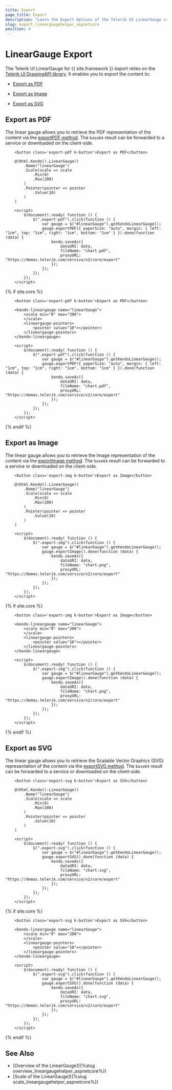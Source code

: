 ```yaml
---
title: Export
page_title: Export
description: "Learn the Export Options of the Telerik UI LinearGauge component for {{ site.framework }}."
slug: export_lineargaugehelper_aspnetcore
position: 4
---
```


# LinearGauge Export

The Telerik UI LinearGauge for {{ site.framework }} export relies on the [Telerik UI DrawingAPI library](https://docs.telerik.com/kendo-ui/framework/drawing/dom-elements/overview). It enables you to export the content to:

* [Export as PDF](#export-as-pdf)

* [Export as Image](#export-as-image)

* [Export as SVG](#export-as-svg)

## Export as PDF

The linear gauge allows you to retrieve the PDF representation of the content via the [exportPDF method](https://docs.telerik.com/kendo-ui/api/javascript/dataviz/ui/lineargauge/methods/exportpdf). The `base64` result can be forwarded to a service or downloaded on the client-side.

```HtmlHelper
    <button class='export-pdf k-button'>Export as PDF</button>

    @(Html.Kendo().LinearGauge()
        .Name("linearGauge")
        .Scale(scale => scale
            .Min(0) 
            .Max(200)
        )
        .Pointer(pointer => pointer
            .Value(10)
        )
    )

    <script>
        $(document).ready( function () {
            $(".export-pdf").click(function () {
                var gauge = $("#linearGauge").getKendoLinearGauge();
                gauge.exportPDF({ paperSize: "auto", margin: { left: "1cm", top: "1cm", right: "1cm", bottom: "1cm" } }).done(function (data) {
                    kendo.saveAs({
                        dataURI: data,
                        fileName: "chart.pdf",
                        proxyURL: "https://demos.telerik.com/service/v2/core/export"
                    });
                });
            });
        });
    </script>
```
{% if site.core %}
```TagHelper
    <button class='export-pdf k-button'>Export as PDF</button>
    
    <kendo-lineargauge name="linearGauge">
        <scale min="0" max="200">
        </scale>
        <lineargauge-pointers>
            <pointer value="10"></pointer>
        </lineargauge-pointers>
    </kendo-lineargauge>

    <script>
        $(document).ready( function () {
            $(".export-pdf").click(function () {
                var gauge = $("#linearGauge").getKendoLinearGauge();
                gauge.exportPDF({ paperSize: "auto", margin: { left: "1cm", top: "1cm", right: "1cm", bottom: "1cm" } }).done(function (data) {
                    kendo.saveAs({
                        dataURI: data,
                        fileName: "chart.pdf",
                        proxyURL: "https://demos.telerik.com/service/v2/core/export"
                    });
                });
            });
        });
    </script>
```
{% endif %}

## Export as Image

The linear gauge allows you to retrieve the Image representation of the content via the [exportImage method](https://docs.telerik.com/kendo-ui/api/javascript/dataviz/ui/lineargauge/methods/exportimage). The `base64` result can be forwarded to a service or downloaded on the client-side.

```HtmlHelper
    <button class='export-img k-button'>Export as Image</button>

    @(Html.Kendo().LinearGauge()
        .Name("linearGauge") 
        .Scale(scale => scale
            .Min(0) 
            .Max(200)
        )
        .Pointer(pointer => pointer
            .Value(10)
        )
    )

    <script>
        $(document).ready( function () {
            $(".export-img").click(function () {
                var gauge = $("#linearGauge").getKendoLinearGauge();
                gauge.exportImage().done(function (data) {
                    kendo.saveAs({
                        dataURI: data,
                        fileName: "chart.png",
                        proxyURL: "https://demos.telerik.com/service/v2/core/export"
                    });
                });
            });
        });
    </script>
```
{% if site.core %}
```TagHelper
    <button class='export-img k-button'>Export as Image</button>
    
    <kendo-lineargauge name="linearGauge">
        <scale min="0" max="200">
        </scale>
        <lineargauge-pointers>
            <pointer value="10"></pointer>
        </lineargauge-pointers>
    </kendo-lineargauge>

    <script>
        $(document).ready( function () {
            $(".export-img").click(function () {
                var gauge = $("#linearGauge").getKendoLinearGauge();
                gauge.exportImage().done(function (data) {
                    kendo.saveAs({
                        dataURI: data,
                        fileName: "chart.png",
                        proxyURL: "https://demos.telerik.com/service/v2/core/export"
                    });
                });
            });
        });
    </script>
```
{% endif %}

## Export as SVG

The linear gauge allows you to retrieve the Scalable Vector Graphics (SVG) representation of the content via the [exportSVG method](https://docs.telerik.com/kendo-ui/api/javascript/dataviz/ui/lineargauge/methods/exportsvg). The `base64` result can be forwarded to a service or downloaded on the client-side.

```HtmlHelper
    <button class='export-svg k-button'>Export as SVG</button>

    @(Html.Kendo().LinearGauge()
        .Name("linearGauge")
        .Scale(scale => scale
            .Min(0) 
            .Max(200)
        )
        .Pointer(pointer => pointer
            .Value(10)
        )
    )

    <script>
        $(document).ready( function () {
            $(".export-svg").click(function () {
                var gauge = $("#linearGauge").getKendoLinearGauge();
                gauge.exportSVG().done(function (data) {
                    kendo.saveAs({
                        dataURI: data,
                        fileName: "chart.svg",
                        proxyURL: "https://demos.telerik.com/service/v2/core/export"
                    });
                });
            });
        });
    </script>
```
{% if site.core %}
```TagHelper
    <button class='export-svg k-button'>Export as SVG</button>
    
    <kendo-lineargauge name="linearGauge">
        <scale min="0" max="200">
        </scale>
        <lineargauge-pointers>
            <pointer value="10"></pointer>
        </lineargauge-pointers>
    </kendo-lineargauge>

    <script>
        $(document).ready( function () {
            $(".export-svg").click(function () {
                var gauge = $("#linearGauge").getKendoLinearGauge();
                gauge.exportSVG().done(function (data) {
                    kendo.saveAs({
                        dataURI: data,
                        fileName: "chart.svg",
                        proxyURL: "https://demos.telerik.com/service/v2/core/export"
                    });
                });
            });
        });
    </script>
```
{% endif %}

## See Also

* [Overview of the LinearGauge]({%slug overview_lineargaugehelper_aspnetcore%})
* [Scale of the LinearGauge]({%slug scale_lineargaugehelper_aspnetcore%})
